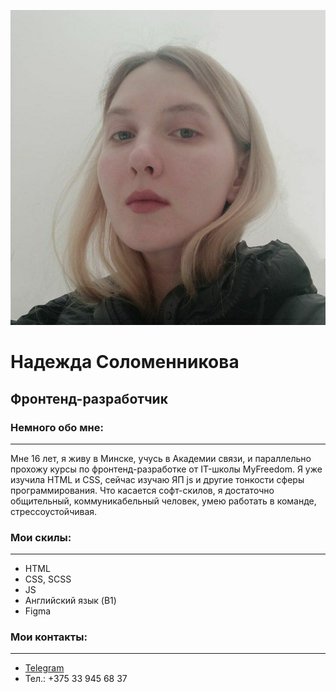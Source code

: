 ![my pic](i.jpg)
# Надежда Соломенникова 
## Фронтенд-разработчик     


### **Немного обо мне:** 
***
 Мне 16 лет, я живу в Минске, учусь в Академии связи, и параллельно прохожу курсы по фронтенд-разработке от IT-школы MyFreedom. Я уже изучила HTML и CSS, сейчас изучаю ЯП js и другие тонкости сферы программирования. 
Что касается софт-скилов, я достаточно общительный, коммуникабельный человек, умею работать в команде, стрессоустойчивая.


### **Мои скилы:** 
***
- HTML
- CSS, SCSS
- JS
- Английский язык (B1)
- Figma


### **Мои контакты:** 
***
- [Telegram](https://t.me/soplya)
- Тел.: +375 33 945 68 37
